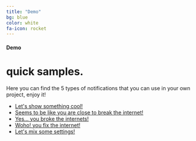 ```yaml
---
title: "Demo"
bg: blue
color: white
fa-icon: rocket
---
```


#### Demo

# quick samples.

Here you can find the 5 types of notifications that you can use in your own project, enjoy it!

- <a href ng-click="simple();">Let's show something cool!</a>
- <a href ng-click="warning();">Seems to be like you are close to break the internet!</a>
- <a href ng-click="error();">Yes... you broke the internets!</a>
- <a href ng-click="success();">Woho! you fix the internet!</a>
- <a href ng-click="custom();">Let's mix some settings!</a>

